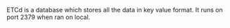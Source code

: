 ETCd is a database which stores all the data in key value format. It runs on port 2379 when ran on local.